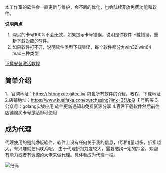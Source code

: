 
本工作室的软件会一直更新与维护，会不断的优化，也会陆续开放免费功能和软件。

 **说明两点** 
1. 购买的卡号100%不会无效，如果提示卡号错误，说明是你软件下载错误，重新下载对应的软件。
2. 如果软件打不开，说明软件类型下载错误，每个软件都分为win32 win64 mac三种类型


[下载安装激活教程]()


## 简单介绍

1，官网地址：https://fstongxue.gitee.io/ 包含所有软件的介绍，教程，下载地址
2.店铺地址：https://www.kuaifaka.com/purchasing?link=3ZUpQ 卡号购买
3.公众号：golang实战应用 软件更新通知和免费资源分享
4.官网下载软件然后前往店铺购买卡号激活即可使用

## 成为代理

代理使用的是纯净版软件，软件上没有任何关于我的信息，代理销量越多，折扣越大，有兴趣就扫码联系吧。
由于代理折扣力度较大，需要缴纳一定的押金，欢迎有能力或者有资源的大佬来做代理。具体看成为代理一栏。

![扫码](https://images.gitee.com/uploads/images/2020/0814/172353_c7499294_1093073.png "11.png")




